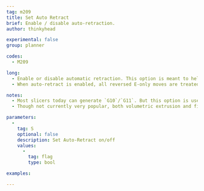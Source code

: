 ```yaml
---
tag: m209
title: Set Auto Retract
brief: Enable / disable auto-retraction.
author: thinkyhead

experimental: false
group: planner

codes:
  - M209

long:
  - Enable or disable automatic retraction. This option is meant to help slicers that don't support `G10`/`G11`. But it can be used to override retraction in any GCode.
  - When auto-retract is enabled, all reversed E-only moves are treated as retraction. (Recover moves are also automatically overridden.) When disabled, E retraction derives from G-Code.

notes:
  - Most slicers today can generate `G10`/`G11`. But this option is useful for older G-Code.
  - Though not currently very popular, both volumetric extrusion and firmware-based retraction (and/or `M209`) make G-Code more immune to changes from one machine to another, and permit changing the hardware without needing to re-slice.

parameters:
  -
    tag: S
    optional: false
    description: Set Auto-Retract on/off
    values:
      -
        tag: flag
        type: bool

examples:

---
```



